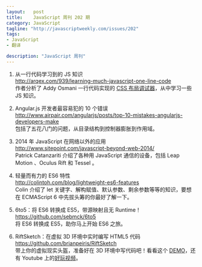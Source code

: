 ```yaml
--- 
layout:   post
title:    JavaScript 周刊 202 期
category: JavaScript
tagline: "http://javascriptweekly.com/issues/202"
tags: 
- JavaScript
- 翻译

description: "JavaScript 周刊"
---
```


1. 从一行代码学习到的 JS 知识  
   <http://arqex.com/939/learning-much-javascript-one-line-code>  
   作者分析了 Addy Osmani 一行代码实现的 [CSS 布局调试器](https://gist.github.com/addyosmani/fd3999ea7fce242756b1)，从中学习一些 JS 知识。

1. Angular.js 开发者最容易犯的 10 个错误  
   <http://www.airpair.com/angularjs/posts/top-10-mistakes-angularjs-developers-make>  
   包括了五花八门的问题，从目录结构到控制器膨胀到作用域。

1. 2014 年 JavaScript 在网络以外的应用  
   <http://www.sitepoint.com/javascript-beyond-web-2014/>  
   Patrick Catanzariti 介绍了各种用 JavaScript 通信的设备，包括 Leap Motion 、Oculus Rift 和 Tessel 。

1. 轻量而有力的 ES6 特性  
   <http://colintoh.com/blog/lightweight-es6-features>  
   Colin 介绍了 let 关键字、解构赋值、默认参数、剩余参数等等的知识，要想在 ECMAScript 6 中先拔头筹的你最好了解一下。

1. 6to5：将 ES6 转换成 ES5，带源映射且无 Runtime！  
   <https://github.com/sebmck/6to5>  
   将 ES6 转换成 ES5，助你马上开始 ES6  之旅。

1. RiftSketch：在虚拟 3D 环境中实时编写 HTML5 代码  
   <https://github.com/brianpeiris/RiftSketch>  
   带上你的虚拟现实头盔，准备好在 3D 环境中写代码吧！看看这个 [DEMO](http://brianpeiris.github.io/RiftSketch)，还有 Youtube 上的[好玩视频](https://www.youtube.com/watch?v=db-7J5OaSag)。